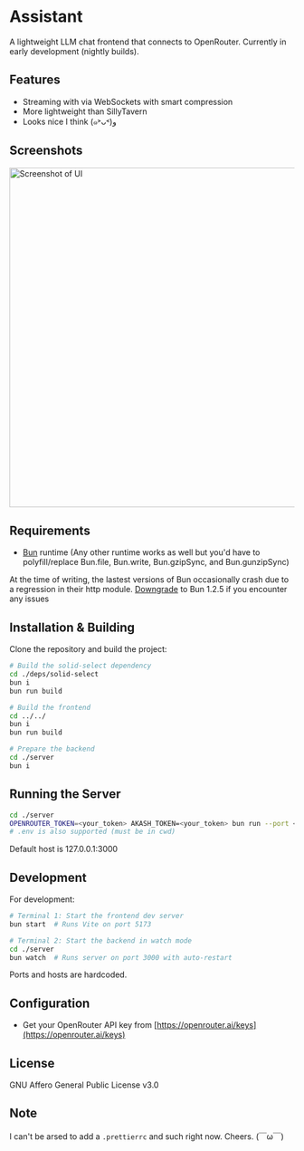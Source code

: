 # Assistant

A lightweight LLM chat frontend that connects to OpenRouter. Currently in early development (nightly builds).

## Features
- Streaming with via WebSockets with smart compression
- More lightweight than SillyTavern
- Looks nice I think (๑˃ᴗ˂)ﻭ

## Screenshots
<img alt="Screenshot of UI" src="https://github.com/user-attachments/assets/c19aa1f2-fb29-4e92-9fb7-fe6a7f4f9f12" width="600">

## Requirements
- [Bun](https://bun.sh/) runtime (Any other runtime works as well but you'd have to polyfill/replace Bun.file, Bun.write, Bun.gzipSync, and Bun.gunzipSync)

At the time of writing, the lastest versions of Bun occasionally crash due to a regression in their http module. [Downgrade](https://github.com/oven-sh/bun/discussions/6979) to Bun 1.2.5 if you encounter any issues

## Installation & Building

Clone the repository and build the project:

```bash
# Build the solid-select dependency
cd ./deps/solid-select
bun i
bun run build

# Build the frontend
cd ../../
bun i
bun run build

# Prepare the backend
cd ./server
bun i
```

## Running the Server

```bash
cd ./server
OPENROUTER_TOKEN=<your_token> AKASH_TOKEN=<your_token> bun run --port <your_port> --host <your_ip> --expose-dist
# .env is also supported (must be in cwd)
```

Default host is 127.0.0.1:3000

## Development

For development:

```bash
# Terminal 1: Start the frontend dev server
bun start  # Runs Vite on port 5173

# Terminal 2: Start the backend in watch mode
cd ./server
bun watch  # Runs server on port 3000 with auto-restart
```

Ports and hosts are hardcoded.

## Configuration
- Get your OpenRouter API key from [https://openrouter.ai/keys](https://openrouter.ai/keys)

## License
GNU Affero General Public License v3.0

## Note
I can't be arsed to add a `.prettierrc` and such right now. Cheers. (￣ω￣)
